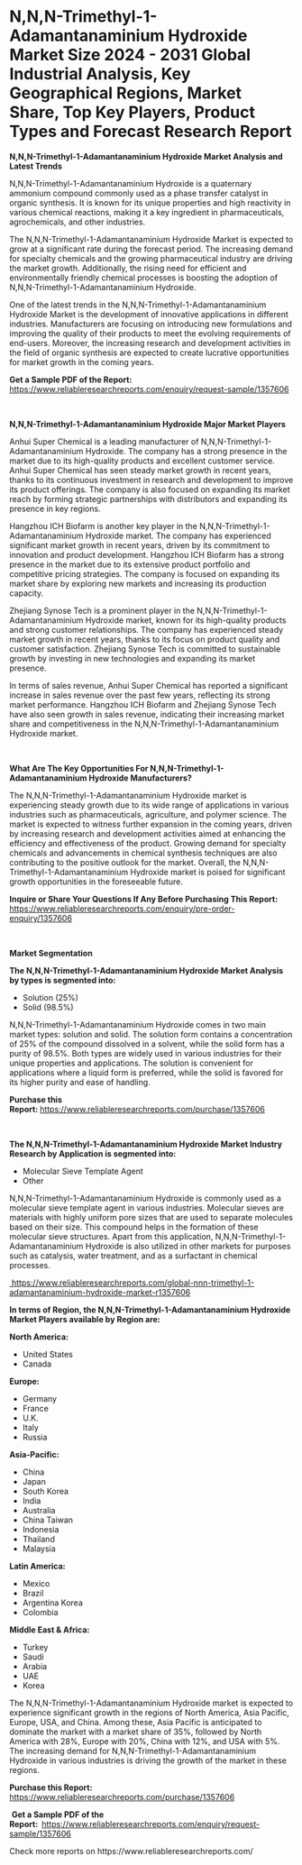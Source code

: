 <p><h1>N,N,N-Trimethyl-1-Adamantanaminium Hydroxide Market Size 2024 - 2031 Global Industrial Analysis, Key Geographical Regions, Market Share, Top Key Players, Product Types and Forecast Research Report</h1></p><p><strong>N,N,N-Trimethyl-1-Adamantanaminium Hydroxide Market Analysis and Latest Trends</strong></p>
<p><p>N,N,N-Trimethyl-1-Adamantanaminium Hydroxide is a quaternary ammonium compound commonly used as a phase transfer catalyst in organic synthesis. It is known for its unique properties and high reactivity in various chemical reactions, making it a key ingredient in pharmaceuticals, agrochemicals, and other industries.</p><p>The N,N,N-Trimethyl-1-Adamantanaminium Hydroxide Market is expected to grow at a significant rate during the forecast period. The increasing demand for specialty chemicals and the growing pharmaceutical industry are driving the market growth. Additionally, the rising need for efficient and environmentally friendly chemical processes is boosting the adoption of N,N,N-Trimethyl-1-Adamantanaminium Hydroxide.</p><p>One of the latest trends in the N,N,N-Trimethyl-1-Adamantanaminium Hydroxide Market is the development of innovative applications in different industries. Manufacturers are focusing on introducing new formulations and improving the quality of their products to meet the evolving requirements of end-users. Moreover, the increasing research and development activities in the field of organic synthesis are expected to create lucrative opportunities for market growth in the coming years.</p></p>
<p><strong>Get a Sample PDF of the Report:&nbsp;</strong> <a href="https://www.reliableresearchreports.com/enquiry/request-sample/1357606">https://www.reliableresearchreports.com/enquiry/request-sample/1357606</a></p>
<p>&nbsp;</p>
<p><strong>N,N,N-Trimethyl-1-Adamantanaminium Hydroxide Major Market Players</strong></p>
<p><p>Anhui Super Chemical is a leading manufacturer of N,N,N-Trimethyl-1-Adamantanaminium Hydroxide. The company has a strong presence in the market due to its high-quality products and excellent customer service. Anhui Super Chemical has seen steady market growth in recent years, thanks to its continuous investment in research and development to improve its product offerings. The company is also focused on expanding its market reach by forming strategic partnerships with distributors and expanding its presence in key regions.</p><p>Hangzhou ICH Biofarm is another key player in the N,N,N-Trimethyl-1-Adamantanaminium Hydroxide market. The company has experienced significant market growth in recent years, driven by its commitment to innovation and product development. Hangzhou ICH Biofarm has a strong presence in the market due to its extensive product portfolio and competitive pricing strategies. The company is focused on expanding its market share by exploring new markets and increasing its production capacity.</p><p>Zhejiang Synose Tech is a prominent player in the N,N,N-Trimethyl-1-Adamantanaminium Hydroxide market, known for its high-quality products and strong customer relationships. The company has experienced steady market growth in recent years, thanks to its focus on product quality and customer satisfaction. Zhejiang Synose Tech is committed to sustainable growth by investing in new technologies and expanding its market presence.</p><p>In terms of sales revenue, Anhui Super Chemical has reported a significant increase in sales revenue over the past few years, reflecting its strong market performance. Hangzhou ICH Biofarm and Zhejiang Synose Tech have also seen growth in sales revenue, indicating their increasing market share and competitiveness in the N,N,N-Trimethyl-1-Adamantanaminium Hydroxide market.</p></p>
<p>&nbsp;</p>
<p><strong>What Are The Key Opportunities For N,N,N-Trimethyl-1-Adamantanaminium Hydroxide Manufacturers?</strong></p>
<p><p>The N,N,N-Trimethyl-1-Adamantanaminium Hydroxide market is experiencing steady growth due to its wide range of applications in various industries such as pharmaceuticals, agriculture, and polymer science. The market is expected to witness further expansion in the coming years, driven by increasing research and development activities aimed at enhancing the efficiency and effectiveness of the product. Growing demand for specialty chemicals and advancements in chemical synthesis techniques are also contributing to the positive outlook for the market. Overall, the N,N,N-Trimethyl-1-Adamantanaminium Hydroxide market is poised for significant growth opportunities in the foreseeable future.</p></p>
<p><strong>Inquire or Share Your Questions If Any Before Purchasing This Report:</strong> <a href="https://www.reliableresearchreports.com/enquiry/pre-order-enquiry/1357606">https://www.reliableresearchreports.com/enquiry/pre-order-enquiry/1357606</a></p>
<p>&nbsp;</p>
<p><strong>Market Segmentation</strong></p>
<p><strong>The N,N,N-Trimethyl-1-Adamantanaminium Hydroxide Market Analysis by types is segmented into:</strong></p>
<p><ul><li>Solution (25%)</li><li>Solid (98.5%)</li></ul></p>
<p><p>N,N,N-Trimethyl-1-Adamantanaminium Hydroxide comes in two main market types: solution and solid. The solution form contains a concentration of 25% of the compound dissolved in a solvent, while the solid form has a purity of 98.5%. Both types are widely used in various industries for their unique properties and applications. The solution is convenient for applications where a liquid form is preferred, while the solid is favored for its higher purity and ease of handling.</p></p>
<p><strong>Purchase this Report:&nbsp;</strong><a href="https://www.reliableresearchreports.com/purchase/1357606">https://www.reliableresearchreports.com/purchase/1357606</a></p>
<p>&nbsp;</p>
<p><strong>The N,N,N-Trimethyl-1-Adamantanaminium Hydroxide Market Industry Research by Application is segmented into:</strong></p>
<p><ul><li>Molecular Sieve Template Agent</li><li>Other</li></ul></p>
<p><p>N,N,N-Trimethyl-1-Adamantanaminium Hydroxide is commonly used as a molecular sieve template agent in various industries. Molecular sieves are materials with highly uniform pore sizes that are used to separate molecules based on their size. This compound helps in the formation of these molecular sieve structures. Apart from this application, N,N,N-Trimethyl-1-Adamantanaminium Hydroxide is also utilized in other markets for purposes such as catalysis, water treatment, and as a surfactant in chemical processes.</p></p>
<p><a href="https://www.reliableresearchreports.com/global-nnn-trimethyl-1-adamantanaminium-hydroxide-market-r1357606">&nbsp;https://www.reliableresearchreports.com/global-nnn-trimethyl-1-adamantanaminium-hydroxide-market-r1357606</a></p>
<p><strong>In terms of Region, the N,N,N-Trimethyl-1-Adamantanaminium Hydroxide Market Players available by Region are:</strong></p>
<p>
    <p> <strong> North America: </strong>
        <ul>
            <li>United States</li>
            <li>Canada</li>
        </ul>
        </p> 
    <p> <strong> Europe: </strong>
        <ul>
            <li>Germany</li>
            <li>France</li>
            <li>U.K.</li>
            <li>Italy</li>
            <li>Russia</li>
        </ul>
        </p> 
    <p> <strong> Asia-Pacific: </strong>
        <ul>
            <li>China</li>
            <li>Japan</li>
            <li>South Korea</li>
            <li>India</li>
            <li>Australia</li>
            <li>China Taiwan</li>
            <li>Indonesia</li>
            <li>Thailand</li>
            <li>Malaysia</li>
        </ul>
        </p> 
    <p> <strong> Latin America: </strong>
        <ul>
            <li>Mexico</li>
            <li>Brazil</li>
            <li>Argentina Korea</li>
            <li>Colombia</li>
        </ul>
        </p> 
    <p> <strong> Middle East & Africa: </strong>
        <ul>
            <li>Turkey</li>
            <li>Saudi</li>
            <li>Arabia</li>
            <li>UAE</li>
            <li>Korea</li>
        </ul>
    </p>
    </p>
<p><p>The N,N,N-Trimethyl-1-Adamantanaminium Hydroxide market is expected to experience significant growth in the regions of North America, Asia Pacific, Europe, USA, and China. Among these, Asia Pacific is anticipated to dominate the market with a market share of 35%, followed by North America with 28%, Europe with 20%, China with 12%, and USA with 5%. The increasing demand for N,N,N-Trimethyl-1-Adamantanaminium Hydroxide in various industries is driving the growth of the market in these regions.</p></p>
<p><strong>Purchase this Report: </strong><a href="https://www.reliableresearchreports.com/purchase/1357606">https://www.reliableresearchreports.com/purchase/1357606</a></p>
<p>&nbsp;<strong>Get a Sample PDF of the Report:&nbsp;&nbsp;</strong><a href="https://www.reliableresearchreports.com/enquiry/request-sample/1357606">https://www.reliableresearchreports.com/enquiry/request-sample/1357606</a></p>
<p><strong></strong></p>
<p>Check more reports on https://www.reliableresearchreports.com/</p>